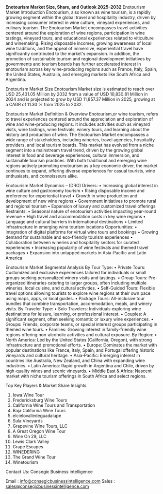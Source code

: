**Enotourism Market Size, Share, and Outlook 2025–2032**
 Enotourism Market
 Introduction
Enotourism, also known as wine tourism, is a rapidly growing segment within the global travel and hospitality industry, driven by increasing consumer interest in wine culture, vineyard experiences, and culinary tourism. The Enotourism Market encompasses travel activities centered around the exploration of wine regions, participation in wine tastings, vineyard tours, and educational experiences related to viticulture and winemaking. Rising disposable incomes, growing awareness of local wine traditions, and the appeal of immersive, experiential travel have significantly contributed to the market's expansion. In addition, the promotion of sustainable tourism and regional development initiatives by governments and tourism boards has further accelerated interest in enotourism across key wine-producing regions such as France, Italy, Spain, the United States, Australia, and emerging markets like South Africa and Argentina.

Enotourism Market Size 
Enotourism Market size is estimated to reach over USD 25,431.05 Million by 2032 from a value of USD 10,830.81 Million in 2024 and is projected to grow by USD 11,857.37 Million in 2025, growing at a CAGR of 11.30 % from 2025 to 2032.

Enotourism Market Definition & Overview
Enotourism,or wine tourism, refers to travel experiences centered around the appreciation and exploration of wine and wine-producing regions. It includes activities such as vineyard visits, wine tastings, wine festivals, winery tours, and learning about the history and production of wine. The Enotourism Market encompasses a wide range of stakeholders, including wineries, travel agencies, hospitality providers, and local tourism boards. This market has evolved from a niche segment into a mainstream travel trend, driven by the growing global interest in food and beverage experiences, cultural immersion, and sustainable tourism practices. With both traditional and emerging wine regions actively promoting enotourism as a key economic driver, the market continues to expand, offering diverse experiences for casual tourists, wine enthusiasts, and connoisseurs alike.

Enotourism Market Dynamics – (DRO)
Drivers:
•	Increasing global interest in wine culture and gastronomy tourism
•	Rising disposable income and preference for experiential travel
•	Growth in wine production and development of new wine regions
•	Government initiatives to promote rural and regional tourism
•	Expansion of luxury and customized travel offerings
Restraints:
•	Seasonal nature of enotourism activities impacting year-round revenue
•	High travel and accommodation costs in key wine regions
•	Language and cultural barriers in international destinations
•	Limited infrastructure in emerging wine tourism locations
Opportunities:
•	Integration of digital platforms for virtual wine tours and bookings
•	Growing demand for sustainable and eco-friendly tourism experiences
•	Collaboration between wineries and hospitality sectors for curated experiences
•	Increasing popularity of wine festivals and themed travel packages
•	Expansion into untapped markets in Asia-Pacific and Latin America

Enotourism Market Segmental Analysis
By Tour Type:
•	Private Tours: Customized and exclusive experiences tailored for individuals or small groups seeking personalized winery visits and tastings.
•	Group Tours: Pre-organized itineraries catering to larger groups, often including multiple wineries, local cuisine, and cultural activities.
•	Self-Guided Tours: Flexible travel options allowing tourists to explore wine regions at their own pace using maps, apps, or local guides.
•	Package Tours: All-inclusive tour bundles that combine transportation, accommodation, meals, and winery visits.
By Traveler Type:
•	Solo Travelers: Individuals exploring wine destinations for leisure, learning, or professional interest.
•	Couples: A significant segment, often seeking romantic or luxury wine experiences.
•	Groups: Friends, corporate teams, or special interest groups participating in themed wine tours.
•	Families: Growing interest in family-friendly wine regions offering non-alcoholic activities and cultural exposure.
By Region:
•	North America: Led by the United States (California, Oregon), with strong infrastructure and promotional efforts.
•	Europe: Dominates the market with popular destinations like France, Italy, Spain, and Portugal offering historic vineyards and cultural heritage.
•	Asia-Pacific: Emerging interest in countries like Australia, New Zealand, and China with expanding wine industries.
•	Latin America: Rapid growth in Argentina and Chile, driven by high-quality wines and scenic vineyards.
•	Middle East & Africa: Nascent market with niche tourism offerings in South Africa and select regions.

Top Key Players & Market Share Insights
1.	Iowa Wine Tour
2.	Fredericksburg Wine Tours
3.	California Wine Tours and Transportation
4.	Baja California Wine Tours
5.	elcielovalledeguadalupe
6.	Sula Vineyards
7.	Grapevine Wine Tours, LLC
8.	A Great Oregon Wine Tour
9.	Wine On 29, LLC
10.	Lewis Clark Valley
11.	Grape Escapes
12.	WINEDERING
13.	The Grand Wine Tour
14.	Winetourism

Contact Us:
Consegic Business intelligence 
 
Email :   info@consegicbusinessintelligence.com
Sales :  sales@consegicbusinessintelligence.com


